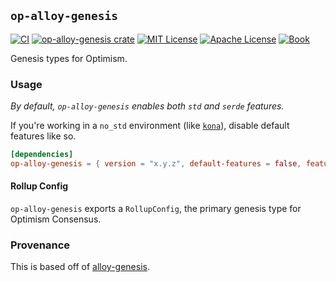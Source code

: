 ## `op-alloy-genesis`

<a href="https://github.com/alloy-rs/op-alloy/actions/workflows/ci.yml"><img src="https://github.com/alloy-rs/op-alloy/actions/workflows/ci.yml/badge.svg?label=ci" alt="CI"></a>
<a href="https://crates.io/crates/op-alloy-genesis"><img src="https://img.shields.io/crates/v/op-alloy-genesis.svg" alt="op-alloy-genesis crate"></a>
<a href="https://github.com/alloy-rs/op-alloy/blob/main/LICENSE-MIT"><img src="https://img.shields.io/badge/License-MIT-d1d1f6.svg?label=license&labelColor=2a2f35" alt="MIT License"></a>
<a href="https://github.com/alloy-rs/op-alloy/blob/main/LICENSE-APACHE"><img src="https://img.shields.io/badge/License-APACHE-d1d1f6.svg?label=license&labelColor=2a2f35" alt="Apache License"></a>
<a href="https://alloy-rs.github.io/op-alloy"><img src="https://img.shields.io/badge/Book-854a15?logo=mdBook&labelColor=2a2f35" alt="Book"></a>


Genesis types for Optimism.

### Usage

_By default, `op-alloy-genesis` enables both `std` and `serde` features._

If you're working in a `no_std` environment (like [`kona`][kona]), disable default features like so.

```toml
[dependencies]
op-alloy-genesis = { version = "x.y.z", default-features = false, features = ["serde"] }
```


#### Rollup Config

`op-alloy-genesis` exports a `RollupConfig`, the primary genesis type for Optimism Consensus.


### Provenance

This is based off of [alloy-genesis].


<!-- Links -->

[alloy-genesis]: https://github.com/alloy-rs
[kona]: https://github.com/op-rs/kona/blob/main/Cargo.toml#L137
